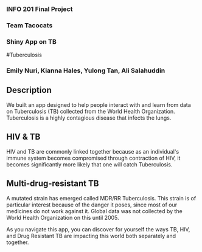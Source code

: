 ### INFO 201 Final Project
### Team Tacocats
### Shiny App on TB

#Tuberculosis
### Emily Nuri, Kianna Hales, Yulong Tan, Ali Salahuddin

## Description
We built an app designed to help people interact with and learn from data on Tuberculosis (TB) collected from the World Health Organization. Tuberculosis is a highly contagious disease that infects the lungs.

## HIV & TB
HIV and TB are commonly linked together because as an individual's immune system becomes compromised through contraction of HIV, it becomes significantly more likely that one will catch Tuberculosis.

## Multi-drug-resistant TB
A mutated strain has emerged called MDR/RR Tuberculosis. This strain is of particular interest because of the danger it poses, since most of our medicines do not work against it. Global data was not collected by the World Health Organization on this until 2005.

As you navigate this app, you can discover for yourself the ways TB, HIV, and Drug Resistant TB are impacting this world both separately and together.

